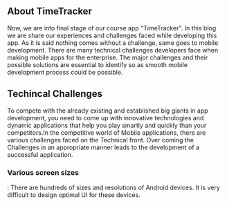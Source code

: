 <h2>About TimeTracker</h2>
Now, we are into final stage of our course app "TimeTracker". In this blog we are share our experiences and challenges faced while developing this app. As it is said nothing comes without a challenge, same goes to mobile development. There are many technical challenges developers face when making mobile apps for the enterprise. The major challenges and their possible solutions are essential to identify so as smooth mobile development process could be possible.
<h2>Techincal Challenges</h2>
To compete with the already existing and established big giants in app development, you need to come up with innovative technologies and dynamic applications that help you play smartly and quickly than your competitors.In the competitive world of Mobile applications, there are various challenges faced on the Technical front. Over coming the Challenges in an appropriate manner leads to the development of a successful application.
<h3>Various screen sizes</h3>: There are hundreds of sizes and resolutions of Android devices. It is very difficult to design optimal UI for these devices.
